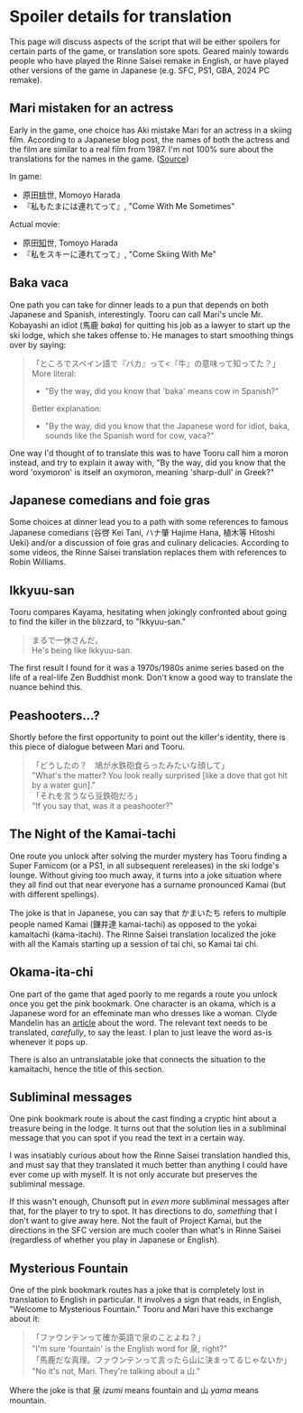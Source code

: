 # Spoiler details for translation
This page will discuss aspects of the script that will be either spoilers for certain parts of the game, or translation sore spots. Geared mainly towards people who have played the Rinne Saisei remake in English, or have played other versions of the game in Japanese (e.g. SFC, PS1, GBA, 2024 PC remake).

## Mari mistaken for an actress
Early in the game, one choice has Aki mistake Mari for an actress in a skiing film. According to a Japanese blog post, the names of both the actress and the film are similar to a real film from 1987. I'm not 100% sure about the translations for the names in the game. ([Source](http://nohohonbaracha.blog.fc2.com/blog-entry-43.html))

In game:
- 原田<ins>桃</ins>世, Momoyo Harada
- 『私もたまには連れてって』, "Come With Me Sometimes"

Actual movie:
- 原田<ins>知</ins>世, Tomoyo Harada
- 『私をスキーに連れてって』, "Come Skiing With Me"

## Baka vaca
One path you can take for dinner leads to a pun that depends on both Japanese and Spanish, interestingly. Tooru can call Mari's uncle Mr. Kobayashi an idiot (馬鹿 *baka*) for quitting his job as a lawyer to start up the ski lodge, which she takes offense to. He manages to start smoothing things over by saying:
> 「ところでスペイン語で『バカ』って<『牛』の意味って知ってた？」\
> More literal:
> - "By the way, did you know that 'baka' means cow in Spanish?"
> 
> Better explanation:
> - "By the way, did you know that the Japanese word for idiot, baka, sounds like the Spanish word for cow, vaca?"

One way I'd thought of to translate this was to have Tooru call him a moron instead, and try to explain it away with, "By the way, did you know that the word 'oxymoron' is itself an oxymoron, meaning 'sharp-dull' in Greek?"

## Japanese comedians and foie gras
Some choices at dinner lead you to a path with some references to famous Japanese comedians (谷啓 Kei Tani, ハナ肇 Hajime Hana, 植木等 Hitoshi Ueki) and/or a discussion of foie gras and culinary delicacies. According to some videos, the Rinne Saisei translation replaces them with references to Robin Williams.

## Ikkyuu-san
Tooru compares Kayama, hesitating when jokingly confronted about going to find the killer in the blizzard, to "Ikkyuu-san."
> まるで一休さんだ。\
> He's being like Ikkyuu-san.

The first result I found for it was a 1970s/1980s anime series based on the life of a real-life Zen Buddhist monk. Don't know a good way to translate the nuance behind this.

## Peashooters...?
Shortly before the first opportunity to point out the killer's identity, there is this piece of dialogue between Mari and Tooru.
> 「どうしたの？　鳩が水鉄砲食らったみたいな顔して」\
> "What's the matter? You look really surprised [like a dove that got hit by a water gun]."\
> 「それを言うなら豆鉄砲だろ」\
> "If you say that, was it a peashooter?"

## The Night of the Kamai-tachi
One route you unlock after solving the murder mystery has Tooru finding a Super Famicom (or a PS1, in all subsequent rereleases) in the ski lodge's lounge. Without giving too much away, it turns into a joke situation where they all find out that near everyone has a surname pronounced Kamai (but with different spellings).

The joke is that in Japanese, you can say that かまいたち refers to multiple people named Kamai (鎌井達 kamai-tachi) as opposed to the yokai kamaitachi (kama-itachi). The Rinne Saisei translation localized the joke with all the Kamais starting up a session of tai chi, so Kamai tai chi.

## Okama-ita-chi
One part of the game that aged poorly to me regards a route you unlock once you get the pink bookmark. One character is an okama, which is a Japanese word for an effeminate man who dresses like a woman. Clyde Mandelin has an [article](https://legendsoflocalization.com/articles/okama-in-game-translation/) about the word. The relevant text needs to be translated, *carefully*, to say the least. I plan to just leave the word as-is whenever it pops up.

There is also an untranslatable joke that connects the situation to the kamaitachi, hence the title of this section.

## Subliminal messages
One pink bookmark route is about the cast finding a cryptic hint about a treasure being in the lodge. It turns out that the solution lies in a subliminal message that you can spot if you read the text in a certain way.

I was insatiably curious about how the Rinne Saisei translation handled this, and must say that they translated it much better than anything I could have ever come up with myself. It is not only accurate but preserves the subliminal message.

If this wasn't enough, Chunsoft put in *even more* subliminal messages after that, for the player to try to spot. It has directions to do, *something* that I don't want to give away here. Not the fault of Project Kamai, but the directions in the SFC version are much cooler than what's in Rinne Saisei (regardless of whether you play in Japanese or English).

## Mysterious Fountain
One of the pink bookmark routes has a joke that is completely lost in translation to English in particular. It involves a sign that reads, in English, "Welcome to Mysterious Fountain." Tooru and Mari have this exchange about it:
> 「ファウンテンって確か英語で泉のことよね？」\
> "I'm sure 'fountain' is the English word for 泉, right?"\
> 「馬鹿だな真理。ファウンテンって言ったら山に決まってるじゃないか」\
> "No it's not, Mari. They're talking about a 山."

Where the joke is that 泉 *izumi* means fountain and 山 *yama* means mountain.
